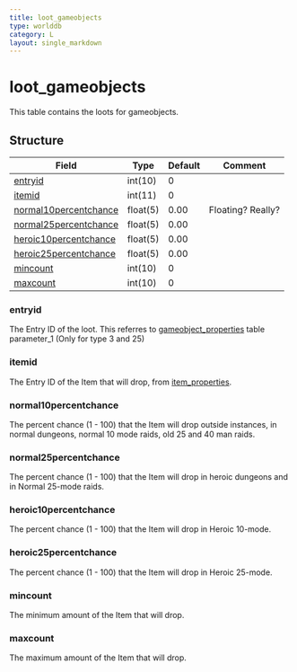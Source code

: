 ```yaml
---
title: loot_gameobjects
type: worlddb
category: L
layout: single_markdown
---
```


# loot_gameobjects
This table contains the loots for gameobjects. 

## Structure

Field                                                                                                      | Type     | Default | Comment          
---------------------------------------------------------------------------------------------------------- | -------- | ------- | -----------------
[entryid](#entryid)                                                                                        | int(10)  | 0       |                  
[itemid](#itemid)                                                                                          | int(11)  | 0       |                  
[normal10percentchance](#normal10percentchance)                                                            | float(5) | 0.00    | Floating? Really?
[normal25percentchance](#normal25percentchance)                                                            | float(5) | 0.00    |                  
[heroic10percentchance](#heroic10percentchance)                                                            | float(5) | 0.00    |                  
[heroic25percentchance](#heroic25percentchance)                                                            | float(5) | 0.00    |                  
[mincount](#mincount)                                                                                      | int(10)  | 0       |                  
[maxcount](#maxcount)                                                                                      | int(10)  | 0       |                  

### entryid

The Entry ID of the loot. This referres to [gameobject_properties](/Wiki/database/world/gameobject_properties/ "Gameobject properties") table parameter_1 (Only for type 3 and 25)

### itemid

The Entry ID of the Item that will drop, from [item_properties](/Wiki/database/world/item_properties/ "Item properties").

### normal10percentchance

The percent chance (1 - 100) that the Item will drop outside instances, in normal dungeons, normal 10 mode raids, old 25 and 40 man raids.

### normal25percentchance

The percent chance (1 - 100) that the Item will drop in heroic dungeons and in Normal 25-mode raids.

### heroic10percentchance

The percent chance (1 - 100) that the Item will drop in Heroic 10-mode.

### heroic25percentchance

The percent chance (1 - 100) that the Item will drop in Heroic 25-mode.

### mincount

The minimum amount of the Item that will drop.

### maxcount

The maximum amount of the Item that will drop.